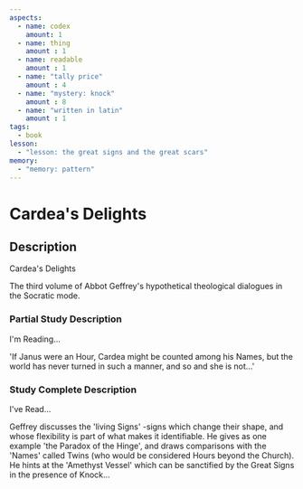 ```yaml
---
aspects: 
  - name: codex
    amount: 1
  - name: thing
    amount : 1
  - name: readable
    amount : 1
  - name: "tally price"
    amount : 4
  - name: "mystery: knock"
    amount : 8
  - name: "written in latin"
    amount : 1
tags:
  - book
lesson:
  - "lesson: the great signs and the great scars"
memory:
  - "memory: pattern"
---
```


# Cardea's Delights

## Description
Cardea's Delights

The third volume of Abbot Geffrey's hypothetical theological dialogues in the Socratic mode.
### Partial Study Description
I'm Reading...

'If Janus were an Hour, Cardea might be counted among his Names, but the world has never turned in such a manner, and so and she is not…'
### Study Complete Description
I've Read...

Geffrey discusses the 'living Signs' -signs which change their shape, and whose flexibility is part of what makes it identifiable. He gives as one example 'the Paradox of the Hinge', and draws comparisons with the 'Names' called Twins (who would be considered Hours beyond the Church). He hints at the 'Amethyst Vessel' which can be sanctified by the Great Signs in the presence of Knock...
